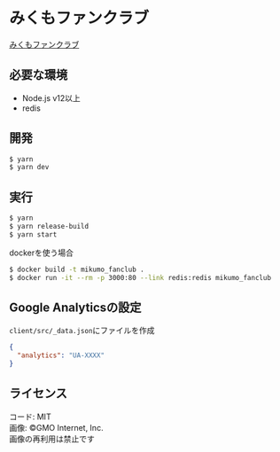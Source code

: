みくもファンクラブ
===

[みくもファンクラブ](https://mikumo.abcang.net)

## 必要な環境
* Node.js v12以上
* redis

## 開発

```bash
$ yarn
$ yarn dev
```

## 実行

```bash
$ yarn
$ yarn release-build
$ yarn start
```

dockerを使う場合

```bash
$ docker build -t mikumo_fanclub .
$ docker run -it --rm -p 3000:80 --link redis:redis mikumo_fanclub
```

## Google Analyticsの設定

`client/src/_data.json`にファイルを作成

```json
{
  "analytics": "UA-XXXX"
}
```

## ライセンス
コード: MIT  
画像: ©GMO Internet, Inc.  
画像の再利用は禁止です
